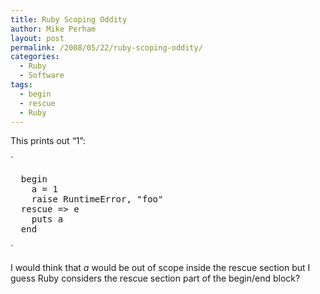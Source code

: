 ```yaml
---
title: Ruby Scoping Oddity
author: Mike Perham
layout: post
permalink: /2008/05/22/ruby-scoping-oddity/
categories:
  - Ruby
  - Software
tags:
  - begin
  - rescue
  - Ruby
---
```

This prints out &#8220;1&#8221;:

`</p>
<pre>
  begin
    a = 1
    raise RuntimeError, "foo"
  rescue => e
    puts a
  end
</pre>
<p>`

I would think that *a* would be out of scope inside the rescue section but I guess Ruby considers the rescue section part of the begin/end block?
